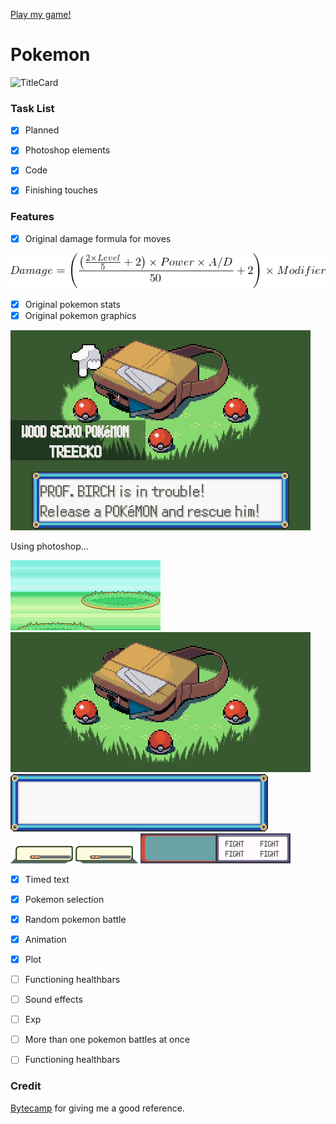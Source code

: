 [Play my game!](https://yippptay.github.io/wow/)

# Pokemon
![TitleCard](https://upload.wikimedia.org/wikipedia/commons/thumb/9/98/International_Pok%C3%A9mon_logo.svg/1200px-International_Pok%C3%A9mon_logo.svg.png)
### Task List
- [x] Planned
- [x] Photoshop elements
- [X] Code
- [x] Finishing touches


### Features
- [x] Original damage formula for moves

![formula](images/DamageCalc.png)
- [x] Original pokemon stats
- [x] Original pokemon graphics

![ori](images/e1098.png)

Using photoshop...

![bg](images/bg.png)
![starter](images/starter.png)
![text](images/empty_text_box.png)
![playerStat](images/playerstat.png)
![enemyStat](images/enemystat.png)
![menu](images/fightMenu.png)

- [X] Timed text
- [X] Pokemon selection
- [X] Random pokemon battle
- [X] Animation
- [x] Plot
- [ ] Functioning healthbars
- [ ] Sound effects
- [ ] Exp
- [ ] More than one pokemon battles at once
- [ ] Functioning healthbars


### Credit
[Bytecamp](https://github.com/bytecampio) for giving me a good reference.
